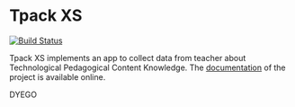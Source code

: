 # Tpack XS

[![Build Status](https://travis-ci.org/rodrigoprestesmachado/tpack.svg?branch=master)](https://travis-ci.org/rodrigoprestesmachado/tpack)

Tpack XS implements an app to collect data from teacher about Technological Pedagogical Content Knowledge. The [documentation](https://rodrigoprestesmachado.github.io/tpack/) of the project is available online.

DYEGO